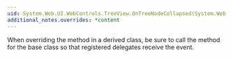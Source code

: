 ```yaml
---
uid: System.Web.UI.WebControls.TreeView.OnTreeNodeCollapsed(System.Web.UI.WebControls.TreeNodeEventArgs)
additional_notes.overrides: *content
---
```


<p>When overriding the <xref href="System.Web.UI.WebControls.TreeView.OnTreeNodeCollapsed(System.Web.UI.WebControls.TreeNodeEventArgs)"></xref> method in a derived class, be sure to call the <xref href="System.Web.UI.WebControls.TreeView.OnTreeNodeCollapsed(System.Web.UI.WebControls.TreeNodeEventArgs)"></xref> method for the base class so that registered delegates receive the event.</p>


